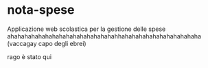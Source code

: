 # nota-spese
Applicazione web scolastica per la gestione delle spese
ahahahahahahahahahahahahahahahahhahahahahahahahahahahaha
                             (vaccagay capo degli ebrei)
































































































































rago è stato qui



                      
